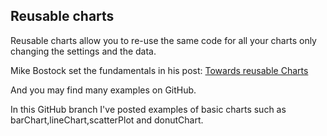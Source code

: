 ## Reusable charts

Reusable charts allow you to re-use the same code for all your charts only changing the settings and the data.

Mike Bostock set the fundamentals in his post:
[Towards reusable Charts](https://bost.ocks.org/mike/chart/)

And you may find many examples on GitHub.

In this GitHub branch I've posted examples of basic charts such as barChart,lineChart,scatterPlot and donutChart.

